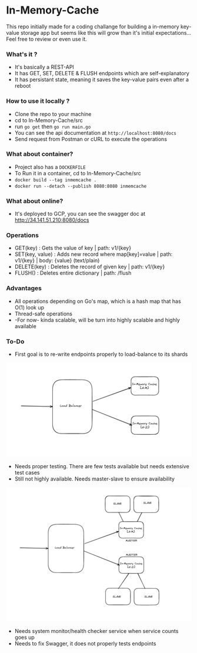 # In-Memory-Cache


This repo initially made for a coding challange for building a in-memory key-value storage app but seems like this will grow than it's initial expectations... Feel free to review or even use it.


### What's it ? 

 - It's basically a REST-API
 - It has GET, SET, DELETE & FLUSH endpoints which are self-explanatory
 - It has persistant state, meaning it saves the key-value pairs even after a reboot


### How to use it locally ?

  - Clone the repo to your machine
  - cd to In-Memory-Cache/src
  - run `go get` then `go run main.go`
  - You can see the api documentation at `http://localhost:8080/docs`
  - Send request from Postman or cURL to execute the operations

### What about container?

  - Project also has a `DOCKERFILE`
  - To Run it in a container, cd to In-Memory-Cache/src
  - `docker build --tag inmemcache .`
  - `docker run --detach --publish 8080:8080 inmemcache`


### What about online?

  - It's deployed to GCP, you can see the swagger doc at http://34.141.51.210:8080/docs


### Operations

  - GET(key) : Gets the value of key |  path: v1/{key}
  - SET(key, value) : Adds new record where map[key]=value | path: v1/{key}  | body: {value} (text/plain)
  - DELETE(key) : Deletes the record of given key | path: v1/{key}
  - FLUSH() : Deletes entire dictionary  | path: /flush

### Advantages
 
 - All operations depending on Go's map, which is a hash map that has O(1) look up 
 - Thread-safe operations
 - -For now- kinda scalable, will be turn into highly scalable and highly available



### To-Do


  - First goal is to re-write endpoints properly to load-balance to its shards
  <p align="center">
    <img src="firstGoal.png">
    <br/>
  </p>
  
  - Needs proper testing. There are few tests available but needs extensive test cases
  - Still not highly available. Needs master-slave to ensure availability
  <p align="center">
    <img src="secondGoal.png">
    <br/>
  </p>
  
  - Needs system monitor/health checker service when service counts goes up
  - Needs to fix Swagger, it does not properly tests endpoints
